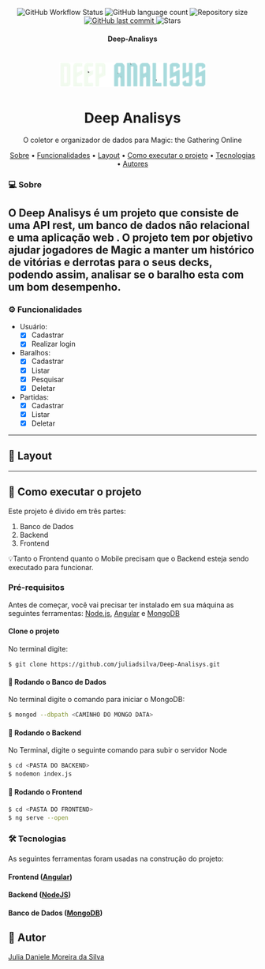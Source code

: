 <p align="center">

  <img alt="GitHub Workflow Status" src="https://img.shields.io/github/workflow/status/juliadsilva/Deep-Analisys/Node.js%20CI?style=social">
	
  <img alt="GitHub language count" src="https://img.shields.io/github/languages/count/juliadsilva/Deep-Analisys?style=social">

  <img alt="Repository size" src="https://img.shields.io/github/repo-size/juliadsilva/Deep-Analisys?style=social">
  
  <a href="https://github.com/juliadsilva/Deep-Analisys/commits/master">
    <img alt="GitHub last commit" src="https://img.shields.io/github/last-commit/juliadsilva/Deep-Analisys?style=social">
  </a>
	
   <img alt="Stars" src="https://img.shields.io/github/stars/juliadsilva/Deep-Analisys?style=social">
</p>

<h4 align="center"> 
     Deep-Analisys
</h4>

<h1 align="center">
    <img alt="NextLevelWeek" title="#NextLevelWeek" src="./frontend/src/assets/img/logo.png" />
</h1>

<h1 align="center">Deep Analisys</h1>
<p align="center">O coletor e organizador de dados para Magic: the Gathering Online</p>

<p align="center">
 <a href="#sobre">Sobre</a> •
 <a href="#funcionalidades">Funcionalidades</a> •
 <a href="#layout">Layout</a>  • 	
 <a href="#como-executar-o-projetor">Como executar o projeto</a> • 
 <a href="#tecnologias">Tecnologias</a> • 
 <a href="#autores">Autores</a>
</p>

### 💻 Sobre

O Deep Analisys é um projeto que consiste de uma API rest, um banco de dados não relacional e uma aplicação web . O projeto tem por objetivo ajudar jogadores de Magic a manter um histórico de vitórias e derrotas para o seus decks, podendo assim, analisar se o baralho esta com um bom desempenho.
---

### ⚙️ Funcionalidades

 - Usuário:
	  - [x] Cadastrar  
	  - [x] Realizar login	  
  - Baralhos:
	  - [x] Cadastrar 
	  - [x] Listar
	  - [x] Pesquisar
	  - [x] Deletar 
 - Partidas:
	  - [x] Cadastrar 
	  - [x] Listar
	  - [x] Deletar 
---

## 🎨 Layout
---

## 🚀 Como executar o projeto

Este projeto é divido em três partes:
1. Banco de Dados
2. Backend  
3. Frontend 

💡Tanto o Frontend quanto o Mobile precisam que o Backend esteja sendo executado para funcionar.

### Pré-requisitos

Antes de começar, você vai precisar ter instalado em sua máquina as seguintes ferramentas:
[Node.js](https://nodejs.org/en/),  [Angular](https://angular.io/docs/) e [MongoDB](https://www.mongodb.com/)

#### Clone o projeto
No terminal digite:

```
$ git clone https://github.com/juliadsilva/Deep-Analisys.git
```

#### 🎲 Rodando o Banco de Dados

No terminal digite o comando para iniciar o MongoDB:

```bash
$ mongod --dbpath <CAMINHO DO MONGO DATA>
```

#### 🎲 Rodando o Backend

No Terminal, digite o seguinte comando para subir o servidor Node

```bash
$ cd <PASTA DO BACKEND>
$ nodemon index.js
```

#### 🎲 Rodando o Frontend

```bash
$ cd <PASTA DO FRONTEND>
$ ng serve --open
```

### 🛠 Tecnologias

As seguintes ferramentas foram usadas na construção do projeto:

#### **Frontend**  ([Angular](https://angular.io/docs/))

#### **Backend** ([NodeJS](https://nodejs.org/en/))

#### **Banco de Dados** ([MongoDB](https://www.mongodb.com/))


## 🦸 Autor
<a href="https://github.com/juliadsilva">Julia Daniele Moreira da Silva </a>
 
    

